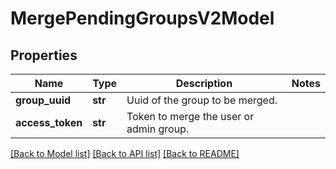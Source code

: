 # MergePendingGroupsV2Model

## Properties
Name | Type | Description | Notes
------------ | ------------- | ------------- | -------------
**group_uuid** | **str** | Uuid of the group to be merged. | 
**access_token** | **str** | Token to merge the user or admin group. | 

[[Back to Model list]](../README.md#documentation-for-models) [[Back to API list]](../README.md#documentation-for-api-endpoints) [[Back to README]](../README.md)


